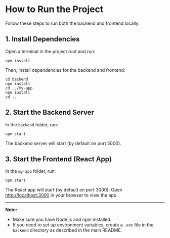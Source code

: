 # How to Run the Project

Follow these steps to run both the backend and frontend locally:

## 1. Install Dependencies

Open a terminal in the project root and run:

```
npm install
```

Then, install dependencies for the backend and frontend:

```
cd backend
npm install
cd ../my-app
npm install
cd ..
```

## 2. Start the Backend Server

In the `backend` folder, run:

```
npm start
```

The backend server will start (by default on port 5000).

## 3. Start the Frontend (React App)

In the `my-app` folder, run:

```
npm start
```

The React app will start (by default on port 3000).
Open [http://localhost:3000](http://localhost:3000) in your browser to view the app.

---

**Note:**
- Make sure you have Node.js and npm installed.
- If you need to set up environment variables, create a `.env` file in the `backend` directory as described in the main README.
